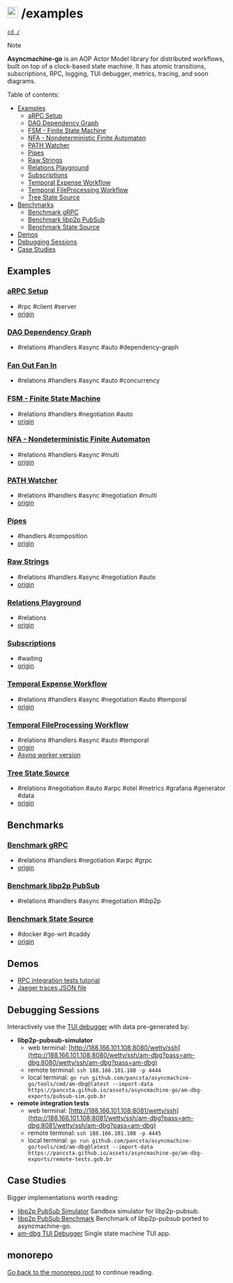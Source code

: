 # <img src="https://pancsta.github.io/assets/asyncmachine-go/logo.png" height="25"/> /examples

[`cd /`](/README.md)

> [!NOTE]
> **Asyncmachine-go** is an AOP Actor Model library for distributed workflows, built on top of a clock-based state
> machine. It has atomic transitions, subscriptions, RPC, logging, TUI debugger, metrics, tracing, and soon diagrams.

Table of contents:

- [Examples](#examples)
  - [aRPC Setup](#arpc-setup)
  - [DAG Dependency Graph](#dag-dependency-graph)
  - [FSM - Finite State Machine](#fsm---finite-state-machine)
  - [NFA - Nondeterministic Finite Automaton](#nfa---nondeterministic-finite-automaton)
  - [PATH Watcher](#path-watcher)
  - [Pipes](#pipes)
  - [Raw Strings](#raw-strings)
  - [Relations Playground](#relations-playground)
  - [Subscriptions](#subscriptions)
  - [Temporal Expense Workflow](#temporal-expense-workflow)
  - [Temporal FileProcessing Workflow](#temporal-fileprocessing-workflow)
  - [Tree State Source](#tree-state-source)
- [Benchmarks](#benchmarks)
  - [Benchmark gRPC](#benchmark-grpc)
  - [Benchmark libp2p PubSub](#benchmark-libp2p-pubsub)
  - [Benchmark State Source](#benchmark-state-source)
- [Demos](#demos)
- [Debugging Sessions](#debugging-sessions)
- [Case Studies](#case-studies)

## Examples

### [aRPC Setup](/examples/arpc/arpc_setup.go)

- #rpc #client #server
- [origin](/pkg/rpc/README.md)

### [DAG Dependency Graph](/examples/dag_dependency_graph/dependency_graph.go)

- #relations #handlers #async #auto #dependency-graph

### [Fan Out Fan In](/examples/fan_out_in/example_fan_out_in.go)

- #relations #handlers #async #auto #concurrency

### [FSM - Finite State Machine](/examples/fsm/fsm_test.go)

- #relations #handlers #negotiation #auto
- [origin](https://en.wikipedia.org/wiki/Finite-state_machine)

### [NFA - Nondeterministic Finite Automaton](/examples/nfa/nfa_test.go)

- #relations #handlers #async #multi
- [origin](https://en.wikipedia.org/wiki/Nondeterministic_finite_automaton)

### [PATH Watcher](/examples/path_watcher/watcher.go)

- #relations #handlers #async #negotiation #multi
- [origin](https://github.com/pancsta/sway-yasm/)

### [Pipes](/examples/subscriptions/example_pipes.go)

- #handlers #composition
- [origin](/pkg/states/README.md#piping)

### [Raw Strings](/examples/raw_strings/raw_strings.go)

- #relations #handlers #async #negotiation #auto
- [origin](/pkg/machine/README.md#raw-strings)

### [Relations Playground](/examples/relations_playground/relations_playground.go)

- #relations
- [origin](/pkg/machine/README.md#mutations-and-relations)

### [Subscriptions](/examples/subscriptions/example_subscriptions.go)

- #waiting
- [origin](/pkg/machine/README.md#waiting)

### [Temporal Expense Workflow](/examples/temporal_expense/expense_test.go)

- #relations #handlers #async #negotiation #auto #temporal
- [origin](https://github.com/temporalio/samples-go/blob/main/expense/)

### [Temporal FileProcessing Workflow](/examples/temporal_fileprocessing/fileprocessing.go)

- #relations #handlers #async #auto #temporal
- [origin](https://github.com/temporalio/samples-go/blob/main/fileprocessing/)
- [Asynq worker version](/examples/asynq_fileprocessing/fileprocessing_task.go)

### [Tree State Source](/examples/tree_state_source/README.md)

- #relations #negotiation #auto #arpc #otel #metrics #grafana #generator #data
- [origin](/pkg/rpc/README.md)

## Benchmarks

### [Benchmark gRPC](/examples/benchmark_grpc/README.md)

- #relations #handlers #negotiation #arpc #grpc
- [origin](/pkg/rpc/README.md#benchmark-arpc-vs-grpc)

### [Benchmark libp2p PubSub](/examples/benchmark_libp2p_pubsub/README.md)

- #relations #handlers #async #negotiation #libp2p

### [Benchmark State Source](/examples/benchmark_libp2p_pubsub/README.md)

- #docker #go-wrt #caddy
- [origin](/examples/tree_state_source/README.md)

## Demos

- [RPC integration tests tutorial](/pkg/rpc/HOWTO.md)
- [Jaeger traces JSON file](https://pancsta.github.io/assets/asyncmachine-go/bench-jaeger-3h-10m.traces.json)

## Debugging Sessions

Interactively use the [TUI debugger](/tools/cmd/am-dbg) with data pre-generated by:

- **libp2p-pubsub-simulator**
  - web terminal: [http://188.166.101.108:8080/wetty/ssh](http://188.166.101.108:8080/wetty/ssh/am-dbg?pass=am-dbg:8080/wetty/ssh/am-dbg?pass=am-dbg)
  - remote terminal: `ssh 188.166.101.108 -p 4444`
  - local terminal: `go run github.com/pancsta/asyncmachine-go/tools/cmd/am-dbg@latest --import-data https://pancsta.github.io/assets/asyncmachine-go/am-dbg-exports/pubsub-sim.gob.br`
- **remote integration tests**
  - web terminal: [http://188.166.101.108:8081/wetty/ssh](http://188.166.101.108:8081/wetty/ssh/am-dbg?pass=am-dbg:8081/wetty/ssh/am-dbg?pass=am-dbg)
  - remote terminal: `ssh 188.166.101.108 -p 4445`
  - local terminal: `go run github.com/pancsta/asyncmachine-go/tools/cmd/am-dbg@latest --import-data https://pancsta.github.io/assets/asyncmachine-go/am-dbg-exports/remote-tests.gob.br`

## Case Studies

Bigger implementations worth reading:

- [libp2p PubSub Simulator](https://github.com/pancsta/go-libp2p-pubsub-benchmark/#libp2p-pubsub-simulator) Sandbox
  simulator for libp2p-pubsub.
- [libp2p PubSub Benchmark](https://github.com/pancsta/go-libp2p-pubsub-benchmark/#libp2p-pubsub-benchmark)
  Benchmark of libp2p-pubsub ported to asyncmachine-go.
- [am-dbg TUI Debugger](/tools/debugger/README.md) Single state machine TUI app.

## monorepo

[Go back to the monorepo root](/README.md) to continue reading.
